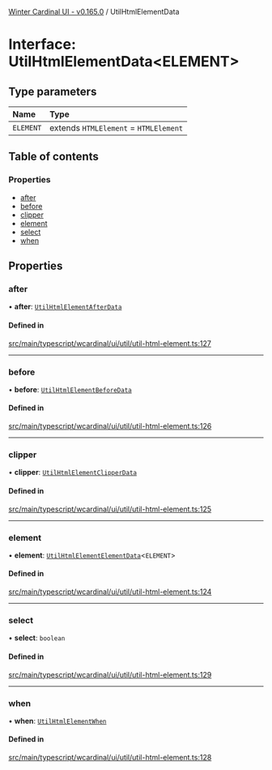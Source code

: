 [Winter Cardinal UI - v0.165.0](../index.md) / UtilHtmlElementData

# Interface: UtilHtmlElementData<ELEMENT\>

## Type parameters

| Name | Type |
| :------ | :------ |
| `ELEMENT` | extends `HTMLElement` = `HTMLElement` |

## Table of contents

### Properties

- [after](UtilHtmlElementData.md#after)
- [before](UtilHtmlElementData.md#before)
- [clipper](UtilHtmlElementData.md#clipper)
- [element](UtilHtmlElementData.md#element)
- [select](UtilHtmlElementData.md#select)
- [when](UtilHtmlElementData.md#when)

## Properties

### after

• **after**: [`UtilHtmlElementAfterData`](UtilHtmlElementAfterData.md)

#### Defined in

[src/main/typescript/wcardinal/ui/util/util-html-element.ts:127](https://github.com/winter-cardinal/winter-cardinal-ui/blob/v0.165.0/src/main/typescript/wcardinal/ui/util/util-html-element.ts#L127)

___

### before

• **before**: [`UtilHtmlElementBeforeData`](UtilHtmlElementBeforeData.md)

#### Defined in

[src/main/typescript/wcardinal/ui/util/util-html-element.ts:126](https://github.com/winter-cardinal/winter-cardinal-ui/blob/v0.165.0/src/main/typescript/wcardinal/ui/util/util-html-element.ts#L126)

___

### clipper

• **clipper**: [`UtilHtmlElementClipperData`](UtilHtmlElementClipperData.md)

#### Defined in

[src/main/typescript/wcardinal/ui/util/util-html-element.ts:125](https://github.com/winter-cardinal/winter-cardinal-ui/blob/v0.165.0/src/main/typescript/wcardinal/ui/util/util-html-element.ts#L125)

___

### element

• **element**: [`UtilHtmlElementElementData`](UtilHtmlElementElementData.md)<`ELEMENT`\>

#### Defined in

[src/main/typescript/wcardinal/ui/util/util-html-element.ts:124](https://github.com/winter-cardinal/winter-cardinal-ui/blob/v0.165.0/src/main/typescript/wcardinal/ui/util/util-html-element.ts#L124)

___

### select

• **select**: `boolean`

#### Defined in

[src/main/typescript/wcardinal/ui/util/util-html-element.ts:129](https://github.com/winter-cardinal/winter-cardinal-ui/blob/v0.165.0/src/main/typescript/wcardinal/ui/util/util-html-element.ts#L129)

___

### when

• **when**: [`UtilHtmlElementWhen`](../index.md#utilhtmlelementwhen)

#### Defined in

[src/main/typescript/wcardinal/ui/util/util-html-element.ts:128](https://github.com/winter-cardinal/winter-cardinal-ui/blob/v0.165.0/src/main/typescript/wcardinal/ui/util/util-html-element.ts#L128)
